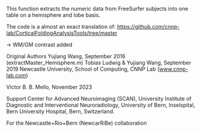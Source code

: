 This function extracts the numeric data from FreeSurfer subjects into
one table on a hemisphere and lobe basis.

The code is a almost an exact translation of: https://github.com/cnnp-lab/CorticalFoldingAnalysisTools/tree/master
 
-> WM/GM contrast added

Original Authors
Yujiang Wang, September 2016 (extractMaster_Hemisphere.m)
Tobias Ludwig & Yujiang Wang, September 2019
Newcastle University, School of Computing, CNNP Lab (www.cnnp-lab.com)

Victor B. B. Mello, November 2023 

Support Center for Advanced Neuroimaging (SCAN), University Institute of Diagnostic and Interventional Neuroradiology,
University of Bern, Inselspital, Bern University Hospital, Bern, Switzerland.

For the Newcastle+Rio+Bern (NewcarRiBe) collaboration
